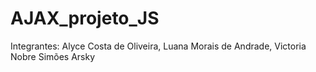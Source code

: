 # AJAX_projeto_JS

Integrantes: Alyce Costa de Oliveira, Luana Morais de Andrade, Victoria Nobre Simões Arsky
